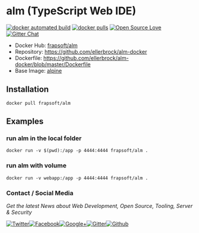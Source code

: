 # alm (TypeScript Web IDE)

[![docker automated build](https://img.shields.io/docker/automated/frapsoft/alm.svg)](https://hub.docker.com/r/frapsoft/alm/) [![docker pulls](https://img.shields.io/docker/pulls/frapsoft/alm.svg)](https://hub.docker.com/r/frapsoft/alm/) [![Open Source Love](https://badges.frapsoft.com/os/v1/open-source.svg)](https://github.com/ellerbrock/open-source-badges/) [![Gitter Chat](https://badges.gitter.im/frapsoft/frapsoft.svg)](https://gitter.im/frapsoft/frapsoft/)


- Docker Hub: [frapsoft/alm](https://hub.docker.com/r/frapsoft/alm/)
- Repository: <https://github.com/ellerbrock/alm-docker>
- Dockerfile: <https://github.com/ellerbrock/alm-docker/blob/master/Dockerfile>
- Base Image: [alpine](https://hub.docker.com/_/alpine/)

## Installation

`docker pull frapsoft/alm`

## Examples

### run alm in the local folder

`docker run -v $(pwd):/app -p 4444:4444 frapsoft/alm .`

### run alm with volume

`docker run -v webapp:/app -p 4444:4444 frapsoft/alm .`

### Contact / Social Media

_Get the latest News about Web Development, Open Source, Tooling, Server & Security_

[![Twitter](https://github.frapsoft.com/social/twitter.png)](https://twitter.com/frapsoft/)[![Facebook](https://github.frapsoft.com/social/facebook.png)](https://www.facebook.com/frapsoft/)[![Google+](https://github.frapsoft.com/social/google-plus.png)](https://plus.google.com/116540931335841862774)[![Gitter](https://github.frapsoft.com/social/gitter.png)](https://gitter.im/frapsoft/frapsoft/)[![Github](https://github.frapsoft.com/social/github.png)](https://github.com/ellerbrock/)
